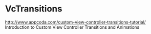 # VcTransitions
 http://www.appcoda.com/custom-view-controller-transitions-tutorial/   Introduction to Custom View Controller Transitions and Animations
